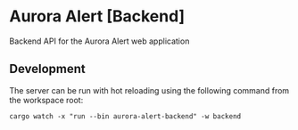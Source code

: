 # Aurora Alert [Backend]
Backend API for the Aurora Alert web application

## Development
The server can be run with hot reloading using the following command from the workspace root:

`cargo watch -x "run --bin aurora-alert-backend" -w backend`
